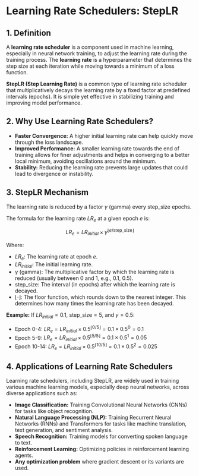 # **Learning Rate Schedulers: StepLR**

## **1. Definition**

A **learning rate scheduler** is a component used in machine learning, especially in neural network training, to adjust the learning rate during the training process. The **learning rate** is a hyperparameter that determines the step size at each iteration while moving towards a minimum of a loss function.

**StepLR (Step Learning Rate)** is a common type of learning rate scheduler that multiplicatively decays the learning rate by a fixed factor at predefined intervals (epochs). It is simple yet effective in stabilizing training and improving model performance.

## **2. Why Use Learning Rate Schedulers?**

* **Faster Convergence:** A higher initial learning rate can help quickly move through the loss landscape.
* **Improved Performance:** A smaller learning rate towards the end of training allows for finer adjustments and helps in converging to a better local minimum, avoiding oscillations around the minimum.
* **Stability:** Reducing the learning rate prevents large updates that could lead to divergence or instability.

## **3. StepLR Mechanism**

The learning rate is reduced by a factor $\gamma$ (gamma) every $\text{step\_size}$ epochs.

The formula for the learning rate $LR_e$ at a given epoch $e$ is:

$$LR_e = LR_{initial} \times \gamma^{\lfloor e / \text{step\_size} \rfloor}$$

Where:
-   $LR_e$: The learning rate at epoch $e$.
-   $LR_{initial}$: The initial learning rate.
-   $\gamma$ (gamma): The multiplicative factor by which the learning rate is reduced (usually between 0 and 1, e.g., 0.1, 0.5).
-   $\text{step\_size}$: The interval (in epochs) after which the learning rate is decayed.
-   $\lfloor \cdot \rfloor$: The floor function, which rounds down to the nearest integer. This determines how many times the learning rate has been decayed.

**Example:**
If $LR_{initial} = 0.1$, $\text{step\_size} = 5$, and $\gamma = 0.5$:
-   Epoch 0-4: $LR_e = LR_{initial} \times 0.5^{\lfloor 0/5 \rfloor} = 0.1 \times 0.5^0 = 0.1$
-   Epoch 5-9: $LR_e = LR_{initial} \times 0.5^{\lfloor 5/5 \rfloor} = 0.1 \times 0.5^1 = 0.05$
-   Epoch 10-14: $LR_e = LR_{initial} \times 0.5^{\lfloor 10/5 \rfloor} = 0.1 \times 0.5^2 = 0.025$

## **4. Applications of Learning Rate Schedulers**

Learning rate schedulers, including StepLR, are widely used in training various machine learning models, especially deep neural networks, across diverse applications such as:

-   **Image Classification:** Training Convolutional Neural Networks (CNNs) for tasks like object recognition.
-   **Natural Language Processing (NLP):** Training Recurrent Neural Networks (RNNs) and Transformers for tasks like machine translation, text generation, and sentiment analysis.
-   **Speech Recognition:** Training models for converting spoken language to text.
-   **Reinforcement Learning:** Optimizing policies in reinforcement learning agents.
-   **Any optimization problem** where gradient descent or its variants are used.